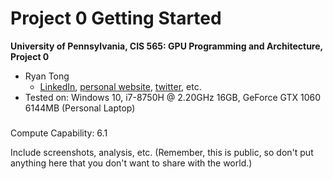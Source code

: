 Project 0 Getting Started
====================

**University of Pennsylvania, CIS 565: GPU Programming and Architecture, Project 0**

* Ryan Tong
  * [LinkedIn](https://www.linkedin.com/in/ryanctong/), [personal website](), [twitter](), etc.
* Tested on: Windows 10, i7-8750H @ 2.20GHz 16GB, GeForce GTX 1060 6144MB (Personal Laptop)

###
Compute Capability: 6.1


Include screenshots, analysis, etc. (Remember, this is public, so don't put
anything here that you don't want to share with the world.)

